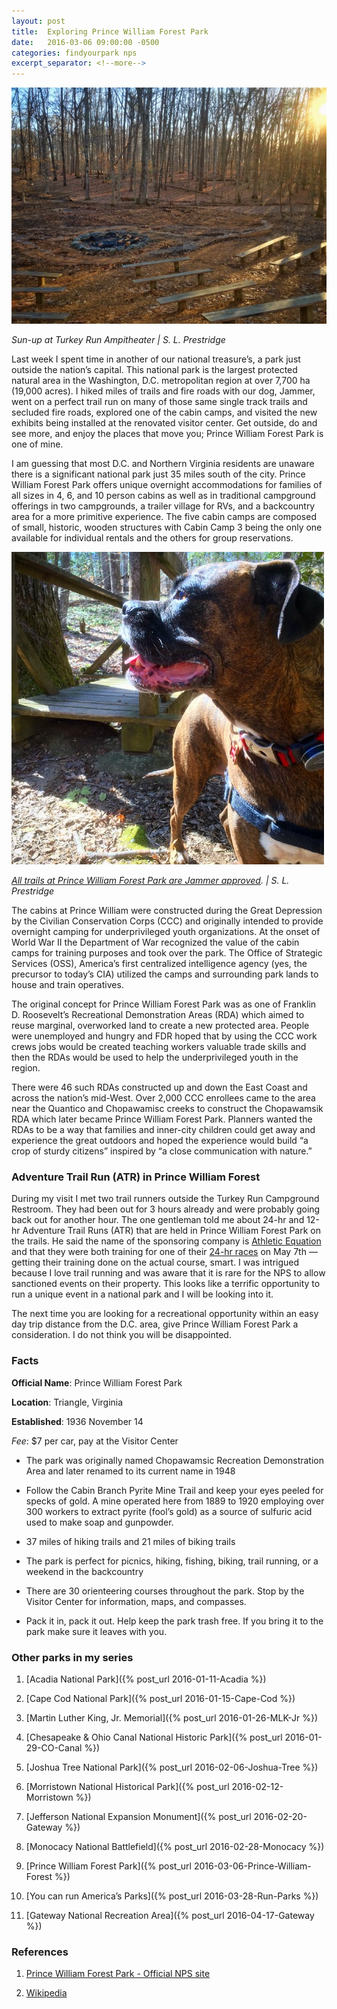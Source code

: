 ```yaml
---
layout: post
title:  Exploring Prince William Forest Park
date:   2016-03-06 09:00:00 -0500
categories: findyourpark nps
excerpt_separator: <!--more-->
---
```


![](/img/2016-03-06-Amphitheater.jpg)

<cite>Sun-up at Turkey Run Ampitheater | S. L. Prestridge</cite>

Last week I spent time in another of our national treasure’s, a park just outside the nation’s capital. This national park is the largest protected natural area in the Washington, D.C. metropolitan region at over 7,700 ha (19,000 acres). I hiked miles of trails and fire roads with our dog, Jammer, went on a perfect trail run on many of those same single track trails and secluded fire roads, explored one of the cabin camps, and visited the new exhibits being installed at the renovated visitor center. Get outside, do and see more, and enjoy the places that move you; Prince William Forest Park is one of mine.

<!--more-->

I am guessing that most D.C. and Northern Virginia residents are unaware there is a significant national park just 35 miles south of the city. Prince William Forest Park offers unique overnight accommodations for families of all sizes in 4, 6, and 10 person cabins as well as in traditional campground offerings in two campgrounds, a trailer village for RVs, and a backcountry area for a more primitive experience. The five cabin camps are composed of small, historic, wooden structures with Cabin Camp 3 being the only one available for individual rentals and the others for group reservations.

![](/img/2016-03-06-Jammer.jpg)

<cite>[All trails at Prince William Forest Park are Jammer approved](https://www.instagram.com/p/BCnXpn8CZ1b/). | S. L. Prestridge</cite>

The cabins at Prince William were constructed during the Great Depression by the Civilian Conservation Corps (CCC) and originally intended to provide overnight camping for underprivileged youth organizations. At the onset of World War II the Department of War recognized the value of the cabin camps for training purposes and took over the park. The Office of Strategic Services (OSS), America’s first centralized intelligence agency (yes, the precursor to today’s CIA) utilized the camps and surrounding park lands to house and train operatives.

The original concept for Prince William Forest Park was as one of Franklin D. Roosevelt’s Recreational Demonstration Areas (RDA) which aimed to reuse marginal, overworked land to create a new protected area. People were unemployed and hungry and FDR hoped that by using the CCC work crews jobs would be created teaching workers valuable trade skills and then the RDAs would be used to help the underprivileged youth in the region.

There were 46 such RDAs constructed up and down the East Coast and across the nation’s mid-West. Over 2,000 CCC enrollees came to the area near the Quantico and Chopawamisc creeks to construct the Chopawamsik RDA which later became Prince William Forest Park. Planners wanted the RDAs to be a way that families and inner-city children could get away and experience the great outdoors and hoped the experience would build “a crop of sturdy citizens” inspired by “a close communication with nature.”


### Adventure Trail Run (ATR) in Prince William Forest

During my visit I met two trail runners outside the Turkey Run Campground Restroom. They had been out for 3 hours already and were probably going back out for another hour. The one gentleman told me about 24-hr and 12-hr Adventure Trail Runs (ATR) that are held in Prince William Forest Park on the trails. He said the name of the sponsoring company is [Athletic Equation](https://athletic-equation.com/Home.html) and that they were both training for one of their [24-hr races](https://athletic-equation.com/24-HR_ATR.html) on May 7th — getting their training done on the actual course, smart. I was intrigued because I love trail running and was aware that it is rare for the NPS to allow sanctioned events on their property. This looks like a terrific opportunity to run a unique event in a national park and I will be looking into it.

The next time you are looking for a recreational opportunity within an easy day trip distance from the D.C. area, give Prince William Forest Park a consideration. I do not think you will be disappointed.


### Facts

**Official Name**: Prince William Forest Park

**Location**: Triangle, Virginia

**Established**: 1936 November 14

*Fee*: $7 per car, pay at the Visitor Center

- The park was originally named Chopawamsic Recreation Demonstration Area and later renamed to its current name in 1948

- Follow the Cabin Branch Pyrite Mine Trail and keep your eyes peeled for specks of gold. A mine operated here from 1889 to 1920 employing over 300 workers to extract pyrite (fool’s gold) as a source of sulfuric acid used to make soap and gunpowder.

- 37 miles of hiking trails and 21 miles of biking trails

- The park is perfect for picnics, hiking, fishing, biking, trail running, or a weekend in the backcountry

- There are 30 orienteering courses throughout the park. Stop by the Visitor Center for information, maps, and compasses.

- Pack it in, pack it out. Help keep the park trash free. If you bring it to the park make sure it leaves with you.


### Other parks in my series

1. [Acadia National Park]({% post_url 2016-01-11-Acadia %})

2. [Cape Cod National Park]({% post_url 2016-01-15-Cape-Cod %})

3. [Martin Luther King, Jr. Memorial]({% post_url 2016-01-26-MLK-Jr %})

4. [Chesapeake & Ohio Canal National Historic Park]({% post_url 2016-01-29-CO-Canal %})

5. [Joshua Tree National Park]({% post_url 2016-02-06-Joshua-Tree %})

6. [Morristown National Historical Park]({% post_url 2016-02-12-Morristown %})

7. [Jefferson National Expansion Monument]({% post_url 2016-02-20-Gateway %})

8. [Monocacy National Battlefield]({% post_url 2016-02-28-Monocacy %})

9. [Prince William Forest Park]({% post_url 2016-03-06-Prince-William-Forest %})

10. [You can run America’s Parks]({% post_url 2016-03-28-Run-Parks %})

11. [Gateway National Recreation Area]({% post_url 2016-04-17-Gateway %})


### References

1. [Prince William Forest Park - Official NPS site](http://www.nps.gov/prwi/index.htm)

2. [Wikipedia](https://en.wikipedia.org/wiki/Prince_William_Forest_Park)
